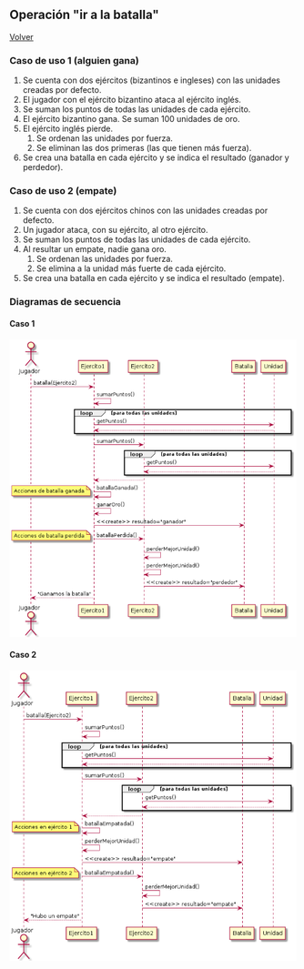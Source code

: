 ## Operación "ir a la batalla"

[Volver](../ejercitos/README.md)

### Caso de uso 1 (alguien gana)

1. Se cuenta con dos ejércitos (bizantinos e ingleses) con las unidades creadas por defecto.
2. El jugador con el ejército bizantino ataca al ejército inglés.
3. Se suman los puntos de todas las unidades de cada ejército.
4. El ejército bizantino gana. Se suman 100 unidades de oro.
5. El ejército inglés pierde.
   1. Se ordenan las unidades por fuerza.
   2. Se eliminan las dos primeras (las que tienen más fuerza).
6. Se crea una batalla en cada ejército y se indica el resultado (ganador y perdedor).

### Caso de uso 2 (empate)

1. Se cuenta con dos ejércitos chinos con las unidades creadas por defecto.
2. Un jugador ataca, con su ejército, al otro ejército.
4. Se suman los puntos de todas las unidades de cada ejército.
5. Al resultar un empate, nadie gana oro.
   1. Se ordenan las unidades por fuerza.
   2. Se elimina a la unidad más fuerte de cada ejército.
6. Se crea una batalla en cada ejército y se indica el resultado (empate).

### Diagramas de secuencia

#### Caso 1

![img](out/4-batallas/4-batallas.png)

#### Caso 2

![img](out/4-batallas/4-batallas-1.png)